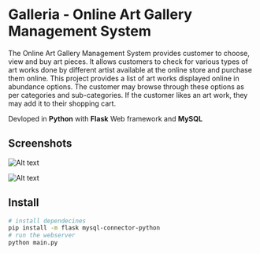 # Galleria - Online Art Gallery Management System

The Online Art Gallery Management System provides customer to choose, view and
buy art pieces. It allows customers to check for various types of art works done by
different artist available at the online store and purchase them online. This project
provides a list of art works displayed online in abundance options. The customer may
browse through these options as per categories and sub-categories. If the customer likes
an art work, they may add it to their shopping cart.

Devloped in **Python** with **Flask** Web framework and **MySQL**

## Screenshots 

![Alt text](https://divinepaul.com/img/screenshots/keerthana_main.png)

![Alt text](https://divinepaul.com/img/screenshots/keerthana_main_reg.png)

## Install

```bash
# install dependecines
pip install -m flask mysql-connector-python
# run the webserver
python main.py
```

